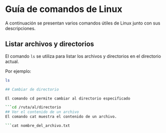 # Guía de comandos de Linux
A continuación se presentan varios comandos útiles de Linux junto con sus descripciones.

## Listar archivos y directorios

El comando `ls` se utiliza para listar los archivos y directorios en el directorio actual.

Por ejemplo:

```bash
ls

## Cambiar de directorio

El comando cd permite cambiar al directorio especificado

```cd /ruta/al/directorio
## Ver el contenido de un archivo
El comando cat muestra el contenido de un archivo.

```cat nombre_del_archivo.txt

